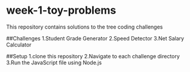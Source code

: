 # week-1-toy-problems
This repository contains solutions to the tree coding challenges

##Challenges
1.Student Grade Generator
2.Speed Detector
3.Net Salary Calculator

##Setup
1.clone this repository
2.Navigate to each challenge directory
3.Run the JavaScript file using Node.js